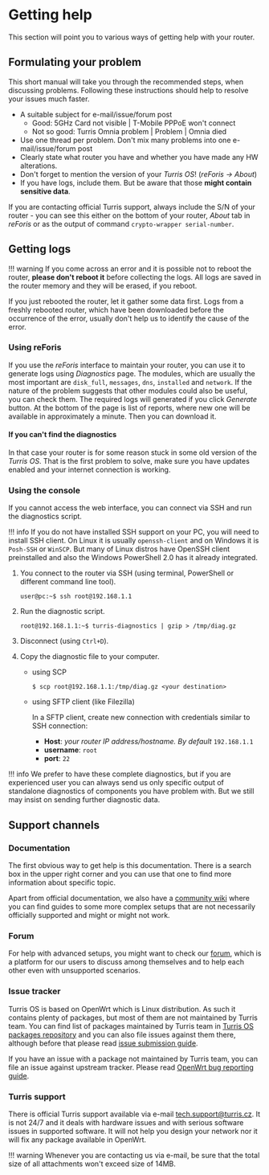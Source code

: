 # Getting help

This section will point you to various ways of getting help with your router.

## Formulating your problem

This short manual will take you through the recommended steps, when discussing
problems. Following these instructions should help to resolve your issues much
faster.

 * A suitable subject for e-mail/issue/forum post
    * Good: 5GHz Card not visible | T-Mobile PPPoE won't connect
    * Not so good: Turris Omnia problem | Problem | Omnia died
 * Use one thread per problem. Don't mix many problems into one e-mail/issue/forum post
 * Clearly state what router you have and whether you have made any HW alterations.
 * Don't forget to mention the version of your _Turris OS_! (_reForis → About_)
 * If you have logs, include them. But be aware that those **might contain
   sensitive data**.

If you are contacting official Turris support, always include the S/N of your
router - you can see this either on the bottom of your router, _About_ tab in
_reForis_ or as the output of command `crypto-wrapper serial-number`.

## Getting logs

!!! warning
  If you come across an error and it is possible not to reboot the router,
  **please don't reboot it** before collecting the logs. All logs are saved in
  the router memory and they will be erased, if you reboot.

If you just rebooted the router, let it gather some data first. Logs from a
freshly rebooted router, which have been downloaded before the occurrence of
the error, usually don't help us to identify the cause of the error.

### Using reForis

If you use the _reForis_ interface to maintain your router, you can use it to
generate logs using _Diagnostics_ page. The modules, which are usually the most
important are `disk_full`, `messages`, `dns`, `installed` and `network`.
If the nature of the problem suggests that other modules could also be useful,
you can check them. The required logs will generated if you click _Generate_
button. At the bottom of the page is list of reports, where new one will be
available in approximately a minute. Then you can download it.

#### If you can't find the diagnostics

In that case your router is for some reason stuck in some old version of the
_Turris OS_. That is the first problem to solve, make sure you have updates
enabled and your internet connection is working.

### Using the console

If you cannot access the web interface, you can connect via SSH and run the
diagnostics script.

!!! info
  If you do not have installed SSH support on your PC, you will need to install
  SSH client. On Linux it is usually `openssh-client`  and on Windows it is
  `Posh-SSH` or `WinSCP`. But many of Linux distros have OpenSSH client
  preinstalled and also the Windows PowerShell 2.0 has it already integrated.

1. You connect to the router via SSH (using terminal, PowerShell or different
command line tool).

    ```shell
    user@pc:~$ ssh root@192.168.1.1
    ```

2. Run the diagnostic script.

    ```shell
    root@192.168.1.1:~$ turris-diagnostics | gzip > /tmp/diag.gz
    ```

3. Disconnect (using `Ctrl+D`).

4. Copy the diagnostic file to your computer.
    -  using SCP
        ```shell
        $ scp root@192.168.1.1:/tmp/diag.gz <your destination>
        ```

    - using SFTP client (like Filezilla)

        In a SFTP client, create new connection with credentials similar to SSH connection:

        - **Host**: _your router IP address/hostname. By default_ `192.168.1.1`
        - **username**: `root`
        - **port**: `22`

!!! info
  We prefer to have these complete diagnostics, but if you are experienced user
  you can always send us only specific output of standalone diagnostics of
  components you have problem with. But we still may insist on sending further
  diagnostic data.

## Support channels

### Documentation

The first obvious way to get help is this documentation. There is a search box in
the upper right corner and you can use that one to find more information about
specific topic.

Apart from official documentation, we also have a [community
wiki](https://wiki.turris.cz/doc/en/public/start) where you can find guides to
some more complex setups that are not necessarily officially supported and
might or might not work.

### Forum

For help with advanced setups, you might want to check our
[forum](https://forum.turris.cz), which is a platform for our users to discuss
among themselves and to help each other even with unsupported scenarios.

### Issue tracker

Turris OS is based on OpenWrt which is Linux distribution. As such it contains
plenty of packages, but most of them are not maintained by Turris team. You can
find list of packages maintained by Turris team in [Turris OS packages
repository](https://gitlab.nic.cz/turris/os/packages) and you can also file
issues against them there, although before that please read [issue submission
guide](../geek/contributing/issues.md).

If you have an issue with a package not maintained by Turris team, you can file an
issue against upstream tracker. Please read [OpenWrt bug reporting
guide](https://openwrt.org/bugs).

### Turris support

There is official Turris support available via e-mail
[tech.support@turris.cz](mailto:tech.support@turris.cz). It is not 24/7 and it
deals with hardware issues and with serious software issues in supported
software. It will not help you design your network nor it will fix any package
available in OpenWrt.

!!! warning
  Whenever you are contacting us via e-mail, be sure that the total size of all
  attachments won't exceed size of 14MB.
